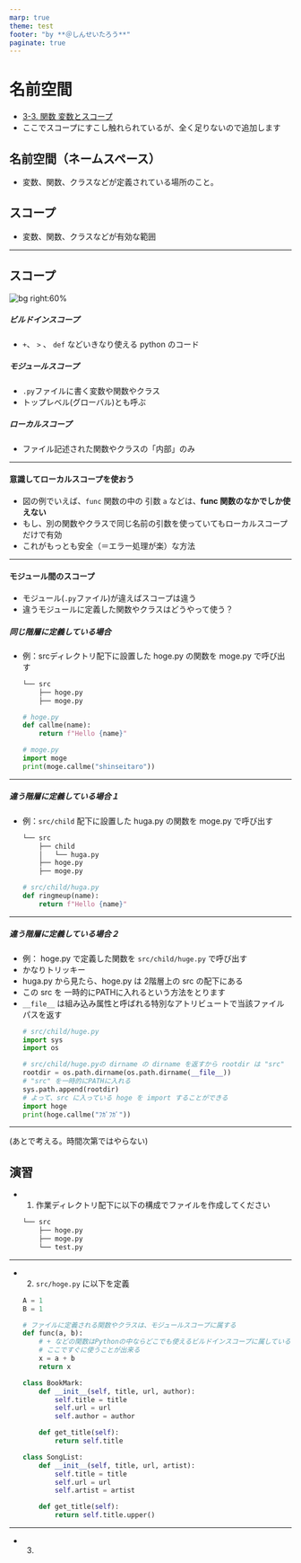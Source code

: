 ```yaml
---
marp: true
theme: test
footer: "by **＠しんせいたろう**"
paginate: true
---
```


# 名前空間

- [3-3. 関数 変数とスコープ](https://utokyo-ipp.github.io/3/3-3.html#%E5%A4%89%E6%95%B0%E3%81%A8%E3%82%B9%E3%82%B3%E3%83%BC%E3%83%97)
- ここでスコープにすこし触れられているが、全く足りないので追加します

## 名前空間（ネームスペース）
- 変数、関数、クラスなどが定義されている場所のこと。

## スコープ
- 変数、関数、クラスなどが有効な範囲

---
## スコープ
![bg right:60%](https://i.imgur.com/xOdTeLq.jpg)

##### ビルドインスコープ
+ `+`、 `>` 、 `def` などいきなり使える python のコード
##### モジュールスコープ
+ `.py`ファイルに書く変数や関数やクラス
+ トップレベル(グローバル)とも呼ぶ

##### ローカルスコープ
+ ファイル記述された関数やクラスの「内部」のみ

---
#### 意識してローカルスコープを使おう
+ 図の例でいえば、`func` 関数の中の 引数 `a` などは、**func 関数のなかでしか使えない**
+ もし、別の関数やクラスで同じ名前の引数を使っていてもローカルスコープだけで有効
+ これがもっとも安全（＝エラー処理が楽）な方法
---
#### モジュール間のスコープ
- モジュール(`.py`ファイル)が違えばスコープは違う
- 違うモジュールに定義した関数やクラスはどうやって使う？
##### 同じ階層に定義している場合
- 例：srcディレクトリ配下に設置した hoge.py の関数を moge.py で呼び出す
    ```bash
    └── src
        ├── hoge.py
        ├── moge.py
    ```
    ```python
    # hoge.py
    def callme(name):
        return f"Hello {name}"
    ```
    ```python
    # moge.py
    import moge 
    print(moge.callme("shinseitaro"))
    ```
---
##### 違う階層に定義している場合１
- 例：`src/child` 配下に設置した huga.py の関数を moge.py で呼び出す
    ```bash
    └── src
        ├── child
        │   └── huga.py
        ├── hoge.py
        ├── moge.py
    ```    
    ```python
    # src/child/huga.py
    def ringmeup(name):
        return f"Hello {name}"    
    ```
---
##### 違う階層に定義している場合２
- 例： hoge.py で定義した関数を `src/child/huge.py` で呼び出す
- かなりトリッキー
- huga.py から見たら、hoge.py は 2階層上の src の配下にある
- この src を 一時的にPATHに入れるという方法をとります
- `__file__` は組み込み属性と呼ばれる特別なアトリビュートで当該ファイルパスを返す
    ```python 
    # src/child/huge.py
    import sys
    import os

    # src/child/huge.pyの dirname の dirname を返すから rootdir は "src"
    rootdir = os.path.dirname(os.path.dirname(__file__))
    # "src" を一時的にPATHに入れる
    sys.path.append(rootdir)
    # よって、src に入っている hoge を import することができる
    import hoge
    print(hoge.callme("ﾌｶﾞﾌｶﾞ"))
    ```

---
(あとで考える。時間次第ではやらない)
## 演習

- 1. 作業ディレクトリ配下に以下の構成でファイルを作成してください
    ```bash
    └── src
        ├── hoge.py
        ├── moge.py
        └── test.py
    ```
---
- 2. `src/hoge.py` に以下を定義
    ```python
    A = 1
    B = 1

    # ファイルに定義される関数やクラスは、モジュールスコープに属する
    def func(a, b):
        # + などの関数はPythonの中ならどこでも使えるビルドインスコープに属しているので
        # ここですぐに使うことが出来る
        x = a + b 
        return x 

    class BookMark:
        def __init__(self, title, url, author):
            self.title = title 
            self.url = url 
            self.author = author 

        def get_title(self):
            return self.title

    class SongList:
        def __init__(self, title, url, artist):
            self.title = title 
            self.url = url 
            self.artist = artist 

        def get_title(self):
            return self.title.upper()
    ```
---
- 3. 